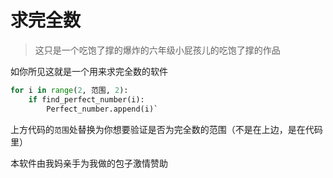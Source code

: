 # 求完全数

> 这只是一个吃饱了撑的爆炸的六年级小屁孩儿的吃饱了撑的作品

如你所见这就是一个用来求完全数的软件

```python
for i in range(2, 范围, 2):
    if find_perfect_number(i):
        Perfect_number.append(i)`
```

上方代码的`范围`处替换为你想要验证是否为完全数的范围（不是在上边，是在代码里）

本软件由我妈亲手为我做的包子激情赞助